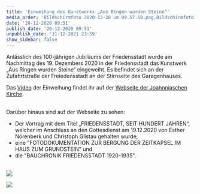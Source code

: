 ```yaml
---
title: 'Einweihung des Kunstwerks „Aus Ringen wurden Steine“'
media_order: 'Bildschirmfoto 2020-12-20 um 09.57.50.png,Bildschirmfoto 2020-12-20 um 09.54.28.png,Bildschirmfoto 2020-12-20 um 09.54.43.png'
date: '20-12-2020 09:51'
publish_date: '20-12-2020 09:51'
unpublish_date: '31-12-2021 23:59'
show_sidebar: false
---
```


Anlässlich des 100-jährigen Jubiläums der Friedensstadt wurde am Nachmittag des 19. Dezembers 2020 in der Friedensstadt das Kunstwerk „Aus Ringen wurden Steine“ eingeweiht. Es befindet sich an der Zufahrtstraße der Freiedensstadt an der Stirnseite des Garagenhauses.

Das [Video](https://www.johannische-kirche.org/mediathek/100-jahre-friedensstadt.html) der Einweihung findet ihr auf der [Webseite der Joahnniaschen Kirche](https://www.johannische-kirche.org/mediathek/100-jahre-friedensstadt.html).
<br><br>

Darüber hinaus sind auf der Webseite zu sehen:
* Der Vortrag mit dem Titel „FRIEDENSSTADT, SEIT HUNDERT JAHREN“, welcher im Anschluss an den Gottesdienst am 19.12.2020 von Esther Nörenberk und Christoph Glistau gehalten wurde,
* eine "FOTODOKUMENTATION ZUR BERGUNG DER ZEITKAPSEL IM HAUS ZUM GRUNDSTEIN" und
* die "BAUCHRONIK FRIEDENSSTADT 1920-1935".
<br><br>

![](Bildschirmfoto%202020-12-20%20um%2009.54.28.png)

![](Bildschirmfoto%202020-12-20%20um%2009.54.43.png)